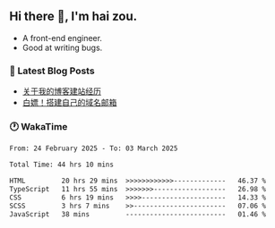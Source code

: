 ## Hi there 👋, I'm hai zou.

- A front-end engineer.
- Good at writing bugs.

### 📖 Latest Blog Posts
<!-- BLOG-POST-LIST:START -->
- [关于我的博客建站经历](https://www.izou.top/2025/01/blog-site-build/)
- [白嫖！搭建自己的域名邮箱](https://www.izou.top/2025/01/domain-mail/)
<!-- BLOG-POST-LIST:END -->

### 🕐 WakaTime
<!--START_SECTION:waka-->

```txt
From: 24 February 2025 - To: 03 March 2025

Total Time: 44 hrs 10 mins

HTML         20 hrs 29 mins  >>>>>>>>>>>>-------------   46.37 %
TypeScript   11 hrs 55 mins  >>>>>>>------------------   26.98 %
CSS          6 hrs 19 mins   >>>>---------------------   14.33 %
SCSS         3 hrs 7 mins    >>-----------------------   07.06 %
JavaScript   38 mins         -------------------------   01.46 %
```

<!--END_SECTION:waka-->

